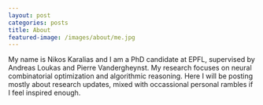 ```yaml
---
layout: post
categories: posts
title: About
featured-image: /images/about/me.jpg
---
```

<p>
My name is Nikos Karalias and I am a PhD candidate at EPFL, supervised by Andreas Loukas and Pierre Vandergheynst.
My research focuses on neural combinatorial optimization and algorithmic reasoning. Here I will be posting mostly about research 
updates, mixed with occassional personal rambles if I feel inspired enough.
</p>
